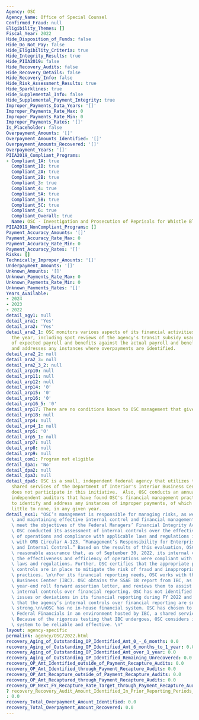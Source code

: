 ```yaml
---
Agency: OSC
Agency_Name: Office of Special Counsel
Confirmed_Fraud: null
Eligibility_Themes: []
Fiscal_Year: 2022
Hide_Disposition_of_Funds: false
Hide_Do_Not_Pay: false
Hide_Eligibility_Criteria: true
Hide_Integrity_Results: true
Hide_PIIA2019: false
Hide_Recovery_Audits: false
Hide_Recovery_Details: false
Hide_Recovery_Info: false
Hide_Risk_Assessment_Results: true
Hide_Sparklines: true
Hide_Supplemental_Info: false
Hide_Supplemental_Payment_Integrity: true
Improper_Payments_Data_Years: '[]'
Improper_Payments_Rate_Max: 0
Improper_Payments_Rate_Min: 0
Improper_Payments_Rates: '[]'
Is_Placeholder: false
Overpayment_Amounts: '[]'
Overpayment_Amounts_Identified: '[]'
Overpayment_Amounts_Recovered: '[]'
Overpayment_Years: '[]'
PIIA2019_Compliant_Programs:
- Compliant_1A: true
  Compliant_1B: true
  Compliant_2A: true
  Compliant_2B: true
  Compliant_3: true
  Compliant_4: true
  Compliant_5A: true
  Compliant_5B: true
  Compliant_5C: true
  Compliant_6: true
  Compliant_Overall: true
  Name: OSC - Investigation and Prosecution of Reprisals for Whistle Blowing
PIIA2019_NonCompliant_Programs: []
Payment_Accuracy_Amounts: '[]'
Payment_Accuracy_Rate_Max: 0
Payment_Accuracy_Rate_Min: 0
Payment_Accuracy_Rates: '[]'
Risks: []
Technically_Improper_Amounts: '[]'
Underpayment_Amounts: '[]'
Unknown_Amounts: '[]'
Unknown_Payments_Rate_Max: 0
Unknown_Payments_Rate_Min: 0
Unknown_Payments_Rates: '[]'
Years_Available:
- 2024
- 2023
- 2022
detail_agy1: null
detail_ara1: 'Yes'
detail_ara2: 'Yes'
detail_ara2_1: OSC monitors various aspects of its financial activities throughout
  the year, including spot reviews of the agency's transit subsidy usage, analysis
  of expected payroll and benefits against the actual payroll and benefits, etc.,
  and addresses any instances where overpayments are identified.
detail_ara2_2: null
detail_ara2_3: null
detail_ara2_3_2: null
detail_arp10: null
detail_arp11: null
detail_arp12: null
detail_arp14: '0'
detail_arp15: '0'
detail_arp16: '0'
detail_arp16_5: '0'
detail_arp17: There are no conditions known to OSC management that give rise to overpayments.
detail_arp18: null
detail_arp4: null
detail_arp4_1: null
detail_arp5: '0'
detail_arp5_1: null
detail_arp7: null
detail_arp8: null
detail_arp9: null
detail_com1: Program not eligible
detail_dpa1: 'No'
detail_dpa2: null
detail_dpa3: null
detail_dpa5: OSC is a small, independent federal agency that utilizes the financial
  shared services of the Department of Interior's Interior Business Center, and thus
  does not participate in this initiative.  Also, OSC conducts an annual audit with
  independent auditors that have found OSC's financial management practices sufficient
  to identify and address any instances of improper payments, of which there are very
  little to none, in any given year.
detail_exs1: "OSC’s management is responsible for managing risks, as well as establishing\
  \ and maintaining effective internal control and financial management systems that\
  \ meet the objectives of the Federal Managers’ Financial Integrity Act (FMFIA).\
  \ OSC conducted its assessment of internal controls over the effectiveness and efficiency\
  \ of operations and compliance with applicable laws and regulations in accordance\
  \ with OMB Circular A-123, “Management’s Responsibility for Enterprise Risk Management\
  \ and Internal Control.” Based on the results of this evaluation, OSC can provide\
  \ reasonable assurance that, as of September 30, 2022, its internal controls over\
  \ the effectiveness and efficiency of operations were compliant with applicable\
  \ laws and regulations. Further, OSC certifies that the appropriate policies and\
  \ controls are in place to mitigate the risk of fraud and inappropriate charge card\
  \ practices. \n\nFor its financial reporting needs, OSC works with the Interior\
  \ Business Center (IBC). OSC obtains the SSAE 18 report from IBC, as well as the\
  \ year-end roll forward assertion letter, and reviews them to assist in assessing\
  \ internal controls over financial reporting. OSC has not identified any significant\
  \ issues or deviations in its financial reporting during FY 2022 and thus concludes\
  \ that the agency’s internal controls over financial reporting are sufficiently\
  \ strong.\n\nOSC has no in-house financial system. OSC has chosen to use Oracle\
  \ Federal Financials in an environment hosted by IBC, a shared service provider.\
  \ Because of the rigorous testing that IBC undergoes, OSC considers its financial\
  \ system to be reliable and effective. \n"
layout: agency-specific
permalink: agency/OSC/2022.html
recovery_Aging_of_Outstanding_OP_Identified_Amt_0_-_6_months: 0.0
recovery_Aging_of_Outstanding_OP_Identified_Amt_6_months_to_1_year: 0.0
recovery_Aging_of_Outstanding_OP_Identified_Amt_over_1_year: 0.0
recovery_Aging_of_Outstanding_OP_Identified_Remaining_Unrecovered: 0.0
recovery_OP_Amt_Identified_outside_of_Payment_Recapture_Audits: 0.0
recovery_OP_Amt_Identified_through_Payment_Recapture_Audits: 0.0
recovery_OP_Amt_Recapture_outside_of_Payment_Recapture_Audits: 0.0
recovery_OP_Amt_Recaptured_through_Payment_Recapture_Audits: 0.0
recovery_OP_Next_FY_Recapture_Rate_Target_through_Payment_Recapture_Audit: 1.0
? recovery_Recovery_Audit_Amount_Identified_In_Prior_Reporting_Periods_Determined_Not_Collectable_During_This_Reporting_Period
: 0.0
recovery_Total_Overpayment_Amount_Identified: 0.0
recovery_Total_Overpayment_Amount_Recovered: 0.0
---
```

